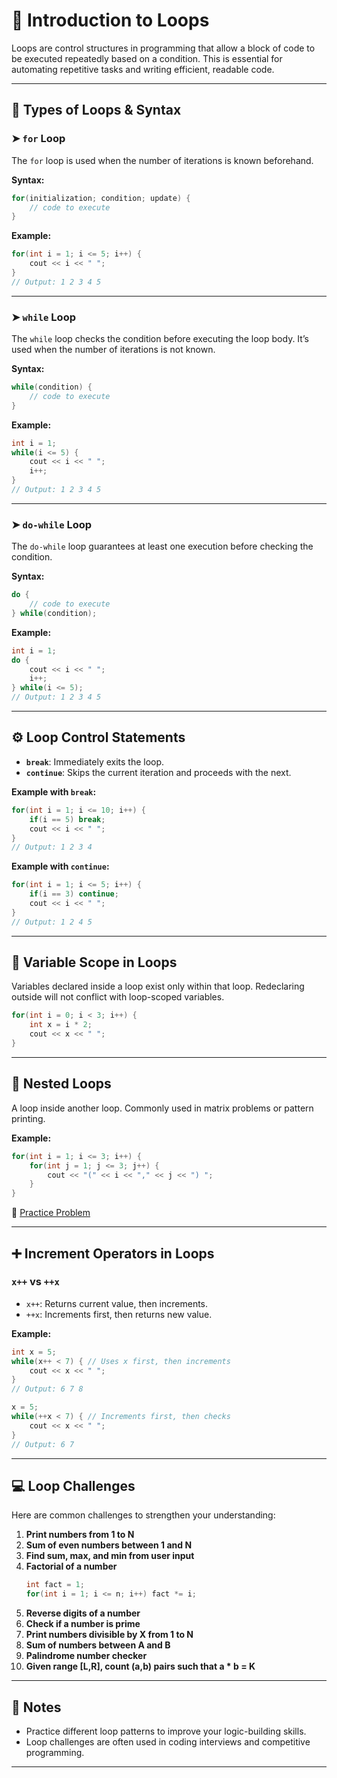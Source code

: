 # 🚀 Introduction to Loops

Loops are control structures in programming that allow a block of code to be executed repeatedly based on a condition. This is essential for automating repetitive tasks and writing efficient, readable code.

---

## 🔁 Types of Loops & Syntax

### ➤ `for` Loop

The `for` loop is used when the number of iterations is known beforehand.

**Syntax:**

```cpp
for(initialization; condition; update) {
    // code to execute
}
```

**Example:**

```cpp
for(int i = 1; i <= 5; i++) {
    cout << i << " ";
}
// Output: 1 2 3 4 5
```

---

### ➤ `while` Loop

The `while` loop checks the condition before executing the loop body. It’s used when the number of iterations is not known.

**Syntax:**

```cpp
while(condition) {
    // code to execute
}
```

**Example:**

```cpp
int i = 1;
while(i <= 5) {
    cout << i << " ";
    i++;
}
// Output: 1 2 3 4 5
```

---

### ➤ `do-while` Loop

The `do-while` loop guarantees at least one execution before checking the condition.

**Syntax:**

```cpp
do {
    // code to execute
} while(condition);
```

**Example:**

```cpp
int i = 1;
do {
    cout << i << " ";
    i++;
} while(i <= 5);
// Output: 1 2 3 4 5
```

---

## ⚙️ Loop Control Statements

- **`break`**: Immediately exits the loop.
- **`continue`**: Skips the current iteration and proceeds with the next.

**Example with `break`:**

```cpp
for(int i = 1; i <= 10; i++) {
    if(i == 5) break;
    cout << i << " ";
}
// Output: 1 2 3 4
```

**Example with `continue`:**

```cpp
for(int i = 1; i <= 5; i++) {
    if(i == 3) continue;
    cout << i << " ";
}
// Output: 1 2 4 5
```

---

## 🧮 Variable Scope in Loops

Variables declared inside a loop exist only within that loop. Redeclaring outside will not conflict with loop-scoped variables.

```cpp
for(int i = 0; i < 3; i++) {
    int x = i * 2;
    cout << x << " ";
}
```

---

## 🔂 Nested Loops

A loop inside another loop. Commonly used in matrix problems or pattern printing.

**Example:**

```cpp
for(int i = 1; i <= 3; i++) {
    for(int j = 1; j <= 3; j++) {
        cout << "(" << i << "," << j << ") ";
    }
}
```

🔗 [Practice Problem](https://vjudge.net/problem/Gym-479619I)

---

## ➕ Increment Operators in Loops

### `x++` vs `++x`

- `x++`: Returns current value, then increments.
- `++x`: Increments first, then returns new value.

**Example:**

```cpp
int x = 5;
while(x++ < 7) { // Uses x first, then increments
    cout << x << " ";
}
// Output: 6 7 8

x = 5;
while(++x < 7) { // Increments first, then checks
    cout << x << " ";
}
// Output: 6 7
```

---

## 💻 Loop Challenges

Here are common challenges to strengthen your understanding:

1. **Print numbers from 1 to N**
2. **Sum of even numbers between 1 and N**
3. **Find sum, max, and min from user input**
4. **Factorial of a number**
   ```cpp
   int fact = 1;
   for(int i = 1; i <= n; i++) fact *= i;
   ```
5. **Reverse digits of a number**
6. **Check if a number is prime**
7. **Print numbers divisible by X from 1 to N**
8. **Sum of numbers between A and B**
9. **Palindrome number checker**
10. **Given range [L,R], count (a,b) pairs such that a \* b = K**

---

## 📝 Notes

- Practice different loop patterns to improve your logic-building skills.
- Loop challenges are often used in coding interviews and competitive programming.

---
